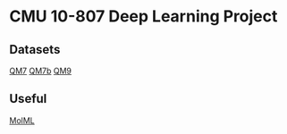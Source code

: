 CMU 10-807 Deep Learning Project
================================



Datasets
--------
[QM7](http://www.quantum-machine.org/data/qm7.mat)
[QM7b](http://www.quantum-machine.org/data/qm7b.mat)
[QM9](https://figshare.com/collections/Quantum_chemistry_structures_and_properties_of_134_kilo_molecules/978904)


Useful
------
[MolML](https://github.com/crcollins/molml/)
